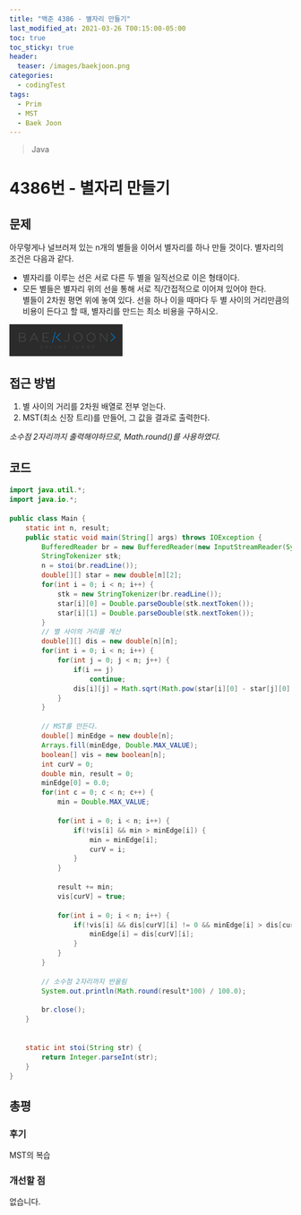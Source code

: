 ```yaml
---
title: "백준 4386 - 별자리 만들기"
last_modified_at: 2021-03-26 T00:15:00-05:00
toc: true
toc_sticky: true
header:
  teaser: /images/baekjoon.png
categories: 
  - codingTest
tags:
  - Prim
  - MST
  - Baek Joon
---
```


> Java

4386번 - 별자리 만들기
=============
 
## 문제

아무렇게나 널브러져 있는 n개의 별들을 이어서 별자리를 하나 만들 것이다. 별자리의 조건은 다음과 같다.

* 별자리를 이루는 선은 서로 다른 두 별을 일직선으로 이은 형태이다.  
* 모든 별들은 별자리 위의 선을 통해 서로 직/간접적으로 이어져 있어야 한다.  
별들이 2차원 평면 위에 놓여 있다. 선을 하나 이을 때마다 두 별 사이의 거리만큼의 비용이 든다고 할 때, 별자리를 만드는 최소 비용을 구하시오.  

[<img src="/images/baekjoon.png" width="40%" height="40%">](https://www.acmicpc.net/problem/4386)  

## 접근 방법
1. 별 사이의 거리를 2차원 배열로 전부 얻는다.  
2. MST(최소 신장 트리)를 만들어, 그 값을 결과로 출력한다.  

*소수점 2자리까지 출력해야하므로, Math.round()를 사용하였다.*

## 코드
```java
import java.util.*;
import java.io.*;

public class Main {
	static int n, result;
	public static void main(String[] args) throws IOException {
		BufferedReader br = new BufferedReader(new InputStreamReader(System.in));
    	StringTokenizer stk;
    	n = stoi(br.readLine());
    	double[][] star = new double[n][2];
    	for(int i = 0; i < n; i++) {
    		stk = new StringTokenizer(br.readLine());
    		star[i][0] = Double.parseDouble(stk.nextToken());
    		star[i][1] = Double.parseDouble(stk.nextToken());
    	}
		// 별 사이의 거리를 계산
    	double[][] dis = new double[n][n];
    	for(int i = 0; i < n; i++) {
    		for(int j = 0; j < n; j++) {
    			if(i == j) 
    				continue;
    			dis[i][j] = Math.sqrt(Math.pow(star[i][0] - star[j][0] , 2) +  Math.pow(star[i][1] - star[j][1] , 2));
    		}
    	}
    	
		// MST를 만든다.
    	double[] minEdge = new double[n];
    	Arrays.fill(minEdge, Double.MAX_VALUE);
    	boolean[] vis = new boolean[n];
    	int curV = 0;
    	double min, result = 0;
    	minEdge[0] = 0.0;
    	for(int c = 0; c < n; c++) {
    		min = Double.MAX_VALUE;
    		
    		for(int i = 0; i < n; i++) {
    			if(!vis[i] && min > minEdge[i]) {
    				min = minEdge[i];
    				curV = i;
    			}
    		}
    		
    		result += min;
    		vis[curV] = true;
    		
    		for(int i = 0; i < n; i++) {
    			if(!vis[i] && dis[curV][i] != 0 && minEdge[i] > dis[curV][i]) {
    				minEdge[i] = dis[curV][i];
    			}
    		}
    	}
    	
    	// 소수점 2자리까지 반올림
    	System.out.println(Math.round(result*100) / 100.0);
    	
    	br.close();
	}

	
	static int stoi(String str) {
    	return Integer.parseInt(str);
    }
}
```

## 총평
### 후기
MST의 복습
### 개선할 점
없습니다.

<!-- ★
<img src="/images/codingTest/bj/문제번호.PNG" width="40%" height="40%">  

-->